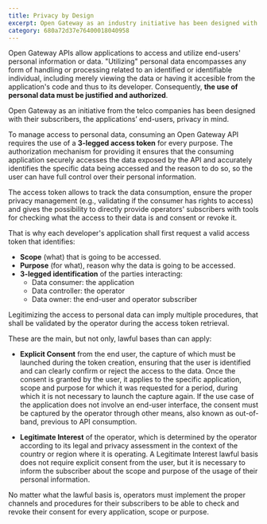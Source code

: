 ```yaml
---
title: Privacy by Design
excerpt: Open Gateway as an industry initiative has been designed with end-user's privacy in mind, to provide developers with telco capabilities while ensuring user data privacy and security.
category: 680a72d37e76400018040958
---
```


Open Gateway APIs allow applications to access and utilize end-users' personal information or data. "Utilizing" personal data encompasses any form of handling or processing related to an identified or identifiable individual, including merely viewing the data or having it accesible from the application's code and thus to its developer. Consequently, **the use of personal data must be justified and authorized**.

Open Gateway as an initiative from the telco companies has been designed with their subscribers, the applications’ end-users, privacy in mind.

To manage access to personal data, consuming an Open Gateway API requires the use of a **3-legged access token** for every purpose. The authorization mechanism for providing it ensures that the consuming application securely accesses the data exposed by the API and accurately identifies the specific data being accessed and the reason to do so, so the user can have full control over their personal information.

The access token allows to track the data consumption, ensure the proper privacy management (e.g., validating if the consumer has rights to access) and gives the possibility to directly provide operators' subscribers with tools for checking what the access to their data is and consent or revoke it.

That is why each developer's application shall first request a valid access token that identifies:
- **Scope** (what) that is going to be accessed.
- **Purpose** (for what), reason why the data is going to be accessed.
- **3-legged identification** of the parties interacting:
    - Data consumer: the application
    - Data controller: the operator
    - Data owner: the end-user and operator subscriber

Legitimizing the access to personal data can imply multiple procedures, that shall be validated by the operator during the access token retrieval.

These are the main, but not only, lawful bases than can apply:

- **Explicit Consent** from the end user, the capture of which must be launched during the token creation, ensuring that the user is identified and can clearly confirm or reject the access to the data. Once the consent is granted by the user, it applies to the specific application, scope and purpose for which it was requested for a period, during which it is not necessary to launch the capture again. If the use case of the application does not involve an end-user interface, the consent must be captured by the operator through other means, also known as out-of-band, previous to API consumption.

- **Legitimate Interest** of the operator, which is determined by the operator according to its legal and privacy assessment in the context of the country or region where it is operating. A Legitimate Interest lawful basis does not require explicit consent from the user, but it is necessary to inform the subscriber about the scope and purpose of the usage of their personal information.

No matter what the lawful basis is, operators must implement the proper channels and procedures for their subscribers to be able to check and revoke their consent for every application, scope or purpose.
